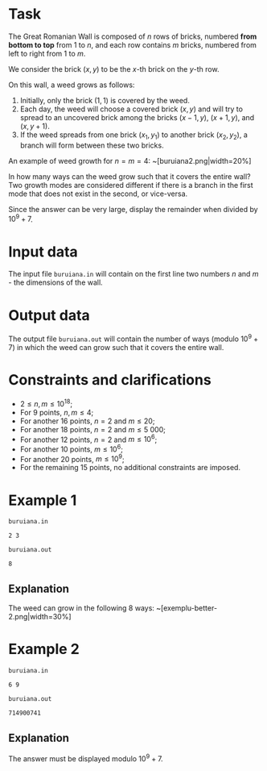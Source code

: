 # Task

The Great Romanian Wall is composed of $n$ rows of bricks, numbered **from bottom to top** from $1$ to $n$, and each row contains $m$ bricks, numbered from left to right from $1$ to $m$.

We consider the brick $(x,y)$ to be the $x$-th brick on the $y$-th row.

On this wall, a weed grows as follows:

1. Initially, only the brick $(1,1)$ is covered by the weed.
2. Each day, the weed will choose a covered brick $(x,y)$ and will try to spread to an uncovered brick among the bricks $(x-1,y)$, $(x+1,y)$, and $(x,y+1)$. 
3. If the weed spreads from one brick $(x_1,y_1)$ to another brick $(x_2,y_2)$, a branch will form between these two bricks.

An example of weed growth for $n=m=4$:
~[buruiana2.png|width=20%]

In how many ways can the weed grow such that it covers the entire wall? Two growth modes are considered different if there is a branch in the first mode that does not exist in the second, or vice-versa.

Since the answer can be very large, display the remainder when divided by $10^9+7$.

# Input data

The input file `buruiana.in` will contain on the first line two numbers $n$ and $m$ - the dimensions of the wall.

# Output data

The output file `buruiana.out` will contain the number of ways (modulo $10^9+7$) in which the weed can grow such that it covers the entire wall.

# Constraints and clarifications

- $2 \le n,m \le 10^{18}$;
- For $9$ points, $n,m \le 4$;
- For another $16$ points, $n=2$ and $m \le 20$;
- For another $18$ points, $n=2$ and $m \le 5\ 000$;
- For another $12$ points, $n=2$ and $m \le 10^6$;
- For another $10$ points, $m \le 10^6$;
- For another $20$ points, $m \le 10^9$;
- For the remaining $15$ points, no additional constraints are imposed.

# Example 1

`buruiana.in`
```
2 3
```

`buruiana.out`
```
8
```

## Explanation

The weed can grow in the following $8$ ways:
~[exemplu-better-2.png|width=30%]

# Example 2

`buruiana.in`
```
6 9
```

`buruiana.out`
```
714900741
```

## Explanation

The answer must be displayed modulo $10^9+7$.